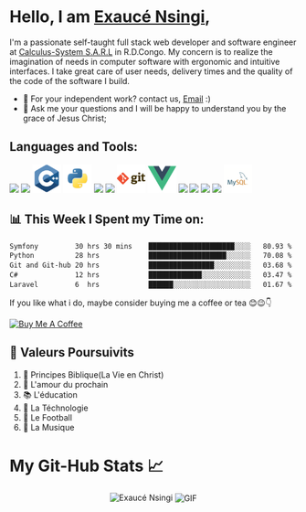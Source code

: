 # Hello, I am [Exaucé Nsingi](https://exaucensingi.com/), 
I'm a passionate self-taught full stack web developer and software engineer at [Calculus-System S.A.R.L](https://calculus-system.cd/) in R.D.Congo. My concern is to realize the imagination of needs in computer software with ergonomic and intuitive interfaces. I take great care of user needs, delivery times and the quality of the code of the software I build.


  
- 💼 For your independent work? contact us, [Email](mailto:nsingi.e@calculus-system.cd) :)
- 💬 Ask me your questions and I will be happy to understand you by the grace of Jesus Christ;

## Languages and Tools:

<code><img height="50" src="https://symfony.com/logos/symfony_black_03.png"></code>
<code><img height="50" src="https://upload.wikimedia.org/wikipedia/commons/8/81/Django_logo.png"></code>
<code><img height="50" src="https://raw.githubusercontent.com/github/explore/80688e429a7d4ef2fca1e82350fe8e3517d3494d/topics/cpp/cpp.png"></code>
<code><img height="50" src="https://raw.githubusercontent.com/github/explore/80688e429a7d4ef2fca1e82350fe8e3517d3494d/topics/python/python.png"></code>
<code><img height="50" src="https://laravel.com/img/logomark.min.svg"></code>
<code><img height="50" src="https://upload.wikimedia.org/wikipedia/commons/0/0b/Visual_Studio_Maui_Logo.png"></code>
<code><img height="50" src="https://raw.githubusercontent.com/github/explore/80688e429a7d4ef2fca1e82350fe8e3517d3494d/topics/git/git.png"></code>
<code><img height="50" src="https://raw.githubusercontent.com/github/explore/80688e429a7d4ef2fca1e82350fe8e3517d3494d/topics/vue/vue.png"></code>
<code><img height="50" src="https://www.vectorlogo.zone/logos/getpostman/getpostman-icon.svg"></code>
<code><img height="50" src="https://upload.wikimedia.org/wikipedia/commons/8/87/Arduino_Logo.svg"></code>
<code><img height="50" src="https://cryptologos.cc/logos/bitcoin-btc-logo.png"></code>
<code><img height="50" src="https://cdn.iconscout.com/icon/free/png-256/flutter-2038877-1720090.png"></code>
<code><img height="50" src="https://raw.githubusercontent.com/github/explore/80688e429a7d4ef2fca1e82350fe8e3517d3494d/topics/mysql/mysql.png"></code>


## 📊 This Week I Spent my Time on: 
<!--START_SECTION:waka-->

```txt                                              
Symfony         30 hrs 30 mins    █████████████████████░░░░   80.93 %
Python          28 hrs            ███████████████████░░░░░░   70.08 %
Git and Git-hub 20 hrs            ████████████████░░░░░░░░░   03.68 %
C#              12 hrs            █████████████░░░░░░░░░░░░   03.47 %
Laravel         6  hrs            ██████░░░░░░░░░░░░░░░░░░░   01.67 %
```

<!--END_SECTION:waka-->

If you like what i do, maybe consider buying me a coffee or tea 😊😉👇

<a href="https://www.buymeacoffee.com/exaucensinsi" target="_blank"><img src="https://cdn.buymeacoffee.com/buttons/v2/default-red.png" alt="Buy Me A Coffee" width="150" ></a>

## 🚧 Valeurs Poursuivits

1. 👼 Principes Biblique(La Vie en Christ)
2. 💝 L'amour du prochain
3. 📚 L'éducation
4. 📡 La Téchnologie
5. 🏅 Le Football
6. 🎸 La Musique

# My Git-Hub Stats 📈

<p align="center"> <img src="https://github-readme-stats.vercel.app/api?username=Exauce-Nsingi&show_icons=true&theme=gotham" alt="Exaucé Nsingi" />
<img align="center" alt="GIF" src="https://github.com/abhisheknaiidu/abhisheknaiidu/blob/master/code.gif?raw=true" width="500" height="320" />
  
<!--
**Exauce-Nsingi/Exauce-Nsingi** is a ✨ _special_ ✨ repository because its `README.md` (this file) appears on your GitHub profile.

Here are some ideas to get you started:

- 🔭 I’m currently working on ...
- 🌱 I’m currently learning ...
- 👯 I’m looking to collaborate on ...
- 🤔 I’m looking for help with ...
- 💬 Ask me about ...
- 📫 How to reach me: ...
- 😄 Pronouns: ...
- ⚡ Fun fact: ...
-->
